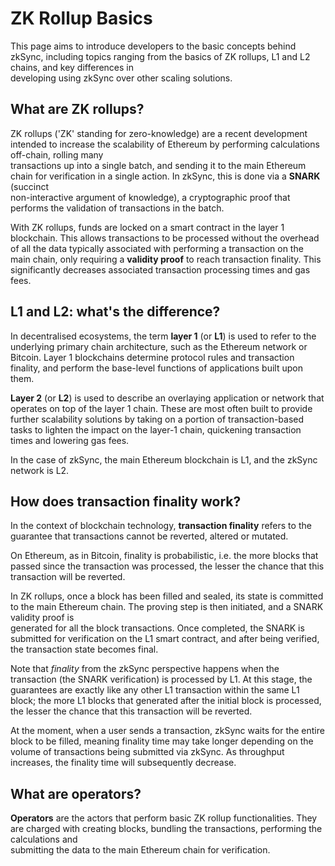 # ZK Rollup Basics

This page aims to introduce developers to the basic concepts behind zkSync, including topics ranging from the basics of ZK rollups, L1 and L2 chains, and key differences in  
developing using zkSync over other scaling solutions.

## What are ZK rollups?

ZK rollups ('ZK' standing for zero-knowledge) are a recent development intended to increase the scalability of Ethereum by performing calculations off-chain, rolling many  
transactions up into a single batch, and sending it to the main Ethereum chain for verification in a single action. In zkSync, this is done via a **SNARK** (succinct  
non-interactive argument of knowledge), a cryptographic proof that performs the validation of transactions in the batch.

With ZK rollups, funds are locked on a smart contract in the layer 1 blockchain. This allows transactions to be processed without the overhead of all the 
data typically  associated with performing a transaction on the main chain, only requiring a **validity proof** to reach transaction finality. This significantly decreases 
associated transaction processing times and gas fees.

## L1 and L2: what's the difference?

In decentralised ecosystems, the term **layer 1** (or **L1**) is used to refer to the underlying primary chain architecture, such as the Ethereum network or Bitcoin. Layer 1 blockchains determine protocol rules and transaction finality, and perform the base-level functions of applications built upon them.

**Layer 2** (or **L2**) is used to describe an overlaying application or network that operates on top of the layer 1 chain. These are most often built to provide further scalability solutions by taking on a portion of transaction-based tasks to lighten the impact on the layer-1 chain, quickening transaction times and lowering gas fees.

In the case of zkSync, the main Ethereum blockchain is L1, and the zkSync network is L2.

## How does transaction finality work?

In the context of blockchain technology, **transaction finality** refers to the guarantee that transactions cannot be reverted, altered or mutated.

On Ethereum, as in Bitcoin, finality is probabilistic, i.e. the more blocks that passed since the transaction was processed, the lesser the chance that this transaction will be 
reverted.

In ZK rollups, once a block has been filled and sealed, its state is committed to the main Ethereum chain. The proving step is then initiated, and a SNARK validity proof is  
generated for all the block transactions. Once completed, the SNARK is submitted for verification on the L1 smart contract, and after being verified, the transaction state becomes final.

Note that _finality_ from the zkSync perspective happens when the transaction (the SNARK verification) is processed by L1. At this stage, the guarantees are exactly like any other L1 transaction within the same L1 block; the more L1 blocks that generated after the initial block is processed, the lesser the chance that this transaction will be reverted.

At the moment, when a user sends a transaction, zkSync waits for the entire block to be filled, meaning finality time may take longer depending on the volume of transactions being submitted via zkSync. As throughput increases, the finality time will subsequently decrease.

## What are operators?

**Operators** are the actors that perform basic ZK rollup functionalities. They are charged with creating blocks, bundling the transactions, performing the calculations and  
submitting the data to the main Ethereum chain for verification.
